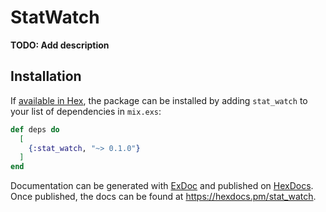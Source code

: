 # StatWatch

**TODO: Add description**

## Installation

If [available in Hex](https://hex.pm/docs/publish), the package can be installed
by adding `stat_watch` to your list of dependencies in `mix.exs`:

```elixir
def deps do
  [
    {:stat_watch, "~> 0.1.0"}
  ]
end
```

Documentation can be generated with [ExDoc](https://github.com/elixir-lang/ex_doc)
and published on [HexDocs](https://hexdocs.pm). Once published, the docs can
be found at <https://hexdocs.pm/stat_watch>.

